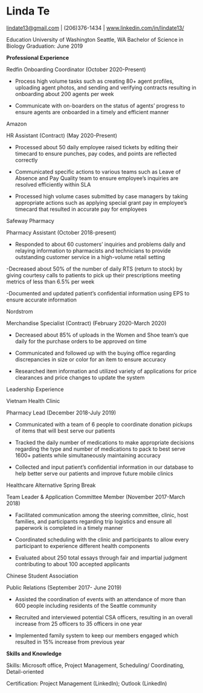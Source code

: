 # Linda Te 
lindate13@gmail.com | (206)376-1434 | www.linkedin.com/in/lindate13/ 

Education
University of Washington										                        Seattle, WA
Bachelor of Science in Biology									      Graduation: June 2019

**Professional Experience**

Redfin
Onboarding Coordinator (October 2020-Present)            
- Process high volume tasks such as creating 80+ agent profiles, uploading agent photos, and sending and verifying contracts resulting in onboarding about 200 agents per week

- Communicate with on-boarders on the status of agents’ progress to ensure agents are onboarded in a timely and efficient manner 


Amazon

HR Assistant (Contract)  (May 2020-Present)  

- Processed about 50 daily employee raised tickets by editing their timecard to ensure punches, pay codes, and points are reflected correctly

- Communicated specific actions to various teams such as Leave of Absence and Pay Quality team to ensure employee’s inquiries are resolved efficiently within SLA

-	Processed high volume cases submitted by case managers by taking appropriate actions such as applying special grant pay in employee’s timecard that resulted in accurate pay for employees


Safeway Pharmacy 

Pharmacy Assistant (October 2018-present)

- Responded to about 60 customers’ inquiries and problems daily and relaying information to pharmacists and technicians to provide outstanding customer service in a high-volume retail setting

-Decreased about 50% of the number of daily RTS (return to stock) by giving courtesy calls to patients to pick up their prescriptions meeting metrics of less than 6.5% per week

-Documented and updated patient’s confidential information using EPS to ensure accurate information

Nordstrom 

Merchandise Specialist (Contract) (February 2020-March 2020)

-	Decreased about 85% of uploads in the Women and Shoe team’s que daily for the purchase orders to be approved on time  

- Communicated and followed up with the buying office regarding discrepancies in size or color for an item to ensure accuracy

- Researched item information and utilized variety of applications for price clearances and price changes to update the system

Leadership Experience

Vietnam Health Clinic

Pharmacy Lead (December 2018-July 2019)

- Communicated with a team of 6 people to coordinate donation pickups of items that will best serve our patients 

- Tracked the daily number of medications to make appropriate decisions regarding the type and number of medications to pack to best serve 1600+ patients while simultaneously maintaining accuracy 

- Collected and input patient’s confidential information in our database to help better serve our patients and improve future mobile clinics 

Healthcare Alternative Spring Break 

Team Leader & Application Committee Member (November 2017-March 2018)

-	Facilitated communication among the steering committee, clinic, host families, and participants regarding trip logistics and ensure all paperwork is completed in a timely manner

-	Coordinated scheduling with the clinic and participants to allow every participant to experience different health components 

-	Evaluated about 250 total essays through fair and impartial judgment contributing to about 100 accepted applicants

Chinese Student Association 

Public Relations (September 2017- June 2019)

-	Assisted the coordination of events with an attendance of more than 600 people including residents of the Seattle community

-	Recruited and interviewed potential CSA officers, resulting in an overall increase from 25 officers to 35 officers in one year

-	Implemented family system to keep our members engaged which resulted in 15% increase from previous year 

**Skills and Knowledge** 

Skills: Microsoft office, Project Management, Scheduling/ Coordinating, Detail-oriented 

Certification: Project Management (LinkedIn); Outlook (LinkedIn)






